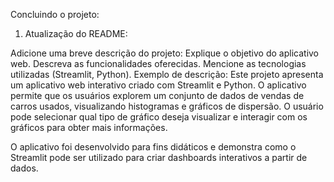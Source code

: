 
Concluindo o projeto:
1. Atualização do README:

Adicione uma breve descrição do projeto:
Explique o objetivo do aplicativo web.
Descreva as funcionalidades oferecidas.
Mencione as tecnologias utilizadas (Streamlit, Python).
Exemplo de descrição:
Este projeto apresenta um aplicativo web interativo criado com Streamlit e Python. O aplicativo permite que os usuários explorem um conjunto de dados de vendas de carros usados, visualizando histogramas e gráficos de dispersão. O usuário pode selecionar qual tipo de gráfico deseja visualizar e interagir com os gráficos para obter mais informações.

O aplicativo foi desenvolvido para fins didáticos e demonstra como o Streamlit pode ser utilizado para criar dashboards interativos a partir de dados.
